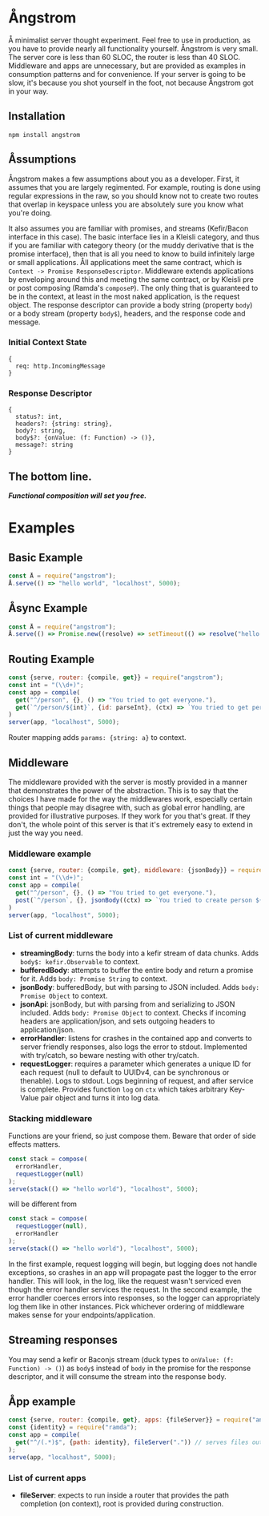 # Ångstrom
Å minimalist server thought experiment.  Feel free to use in production, as you have to provide nearly all functionality yourself.  Ångstrom is very small.  The server core is less than 60 SLOC, the router is less than 40 SLOC.  Middleware and apps are unnecessary, but are provided as examples in consumption patterns and for convenience.  If your server is going to be slow, it's because you shot yourself in the foot, not because Ångstrom got in your way.

## Installation
```
npm install angstrom
```

## Åssumptions
Ångstrom makes a few assumptions about you as a developer.  First, it assumes that you are largely regimented.  For example, routing is done using regular expressions in the raw, so you should know not to create two routes that overlap in keyspace unless you are absolutely sure you know what you're doing.

It also assumes you are familiar with promises, and streams (Kefir/Bacon interface in this case).  The basic interface lies in a Kleisli category, and thus if you are familiar with category theory (or the muddy derivative that is the promise interface), then that is all you need to know to build infinitely large or small applications.  Åll applications meet the same contract, which is `Context -> Promise ResponseDescriptor`.  Middleware extends applications by enveloping around this and meeting the same contract, or by Kleisli pre or post composing (Ramda's `composeP`).  The only thing that is guaranteed to be in the context, at least in the most naked application, is the request object.  The response descriptor can provide a body string (property `body`) or a body stream (property `body$`), headers, and the response code and message.

### Initial Context State
```
{
  req: http.IncomingMessage
}
```

### Response Descriptor
```
{
  status?: int,
  headers?: {string: string},
  body?: string,
  body$?: {onValue: (f: Function) -> ()},
  message?: string
}
```

## The bottom line.
**_Functional composition will set you free._**

# Examples

## Basic Example
```javascript
const Å = require("angstrom");
Å.serve(() => "hello world", "localhost", 5000);
```

## Åsync Example
```javascript
const Å = require("angstrom");
Å.serve(() => Promise.new((resolve) => setTimeout(() => resolve("hello world"), 2000)), "localhost", "5000");
```

## Routing Example
```javascript
const {serve, router: {compile, get}} = require("angstrom");
const int = "(\\d+)";
const app = compile(
  get("^/person", {}, () => "You tried to get everyone."),
  get(`^/person/${int}`, {id: parseInt}, (ctx) => `You tried to get person ${ctx.params.id}`)
)
server(app, "localhost", 5000);
```
Router mapping adds `params: {string: a}` to context.

## Middleware
The middleware provided with the server is mostly provided in a manner that demonstrates the power of the abstraction.  This is to say that the choices I have made for the way the middlewares work, especially certain things that people may disagree with, such as global error handling, are provided for illustrative purposes.  If they work for you that's great.  If they don't, the whole point of this server is that it's extremely easy to extend in just the way you need.

### Middleware example
```javascript
const {serve, router: {compile, get}, middleware: {jsonBody}} = require("angstrom");
const int = "(\\d+)";
const app = compile(
  get("^/person", {}, () => "You tried to get everyone."),
  post(`^/person`, {}, jsonBody((ctx) => `You tried to create person ${ctx.body.name}`))
)
server(app, "localhost", 5000);
```
### List of current middleware
* **streamingBody**: turns the body into a kefir stream of data chunks.  Adds `body$: kefir.Observable` to context.
* **bufferedBody**: attempts to buffer the entire body and return a promise for it. Adds `body: Promise String` to context.
* **jsonBody**: bufferedBody, but with parsing to JSON included. Adds `body: Promise Object` to context.
* **jsonApi**: jsonBody, but with parsing from and serializing to JSON included. Adds `body: Promise Object` to context.  Checks if incoming headers are application/json, and sets outgoing headers to application/json.
* **errorHandler**: listens for crashes in the contained app and converts to server friendly responses, also logs the error to stdout.  Implemented with try/catch, so beware nesting with other try/catch.
* **requestLogger**: requires a parameter which generates a unique ID for each request (null to default to UUIDv4, can be synchronous or thenable).  Logs to stdout.  Logs beginning of request, and after service is complete.  Provides function `log` on `ctx` which takes arbitrary Key-Value pair object and turns it into log data.

### Stacking middleware
Functions are your friend, so just compose them.  Beware that order of side effects matters.
```javascript
const stack = compose(
  errorHandler,
  requestLogger(null)
);
serve(stack(() => "hello world"), "localhost", 5000);
```
will be different from
```javascript
const stack = compose(
  requestLogger(null),
  errorHandler
);
serve(stack(() => "hello world"), "localhost", 5000);
```
In the first example, request logging will begin, but logging does not handle exceptions, so crashes in an app will propagate past the logger to the error handler.  This will look, in the log, like the request wasn't serviced even though the error handler services the request.  In the second example, the error handler coerces errors into responses, so the logger can appropriately log them like in other instances.  Pick whichever ordering of middleware makes sense for your endpoints/application.

## Streaming responses
You may send a kefir or Baconjs stream (duck types to `onValue: (f: Function) -> ()`) as `body$` instead of `body` in the promise for the response descriptor, and it will consume the stream into the response body.

## Åpp example
```javascript
const {serve, router: {compile, get}, apps: {fileServer}} = require("angstrom");
const {identity} = require("ramda");
const app = compile(
  get("^/(.*)$", {path: identity}, fileServer(".")) // serves files out of CWD; streams off disk, not buffered
);
serve(app, "localhost", 5000);
```
### List of current apps
* **fileServer**: expects to run inside a router that provides the path completion (on context), root is provided during construction.
